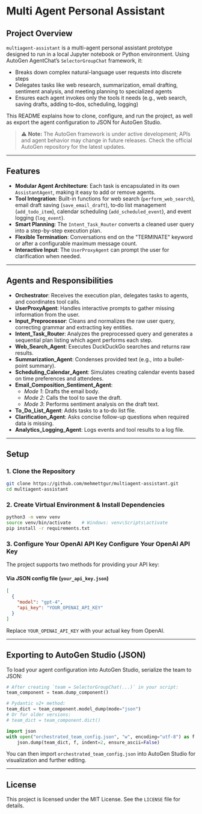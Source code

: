 # Multi Agent Personal Assistant

## Project Overview

`multiagent-assistant` is a multi-agent personal assistant prototype designed to run in a local Jupyter notebook or Python environment. Using AutoGen AgentChat’s `SelectorGroupChat` framework, it:

- Breaks down complex natural-language user requests into discrete steps
- Delegates tasks like web research, summarization, email drafting, sentiment analysis, and meeting planning to specialized agents
- Ensures each agent invokes only the tools it needs (e.g., web search, saving drafts, adding to‑dos, scheduling, logging)

This README explains how to clone, configure, and run the project, as well as export the agent configuration to JSON for AutoGen Studio.

> ⚠ **Note:** The AutoGen framework is under active development; APIs and agent behavior may change in future releases. Check the official AutoGen repository for the latest updates.

---

## Features

- **Modular Agent Architecture**: Each task is encapsulated in its own `AssistantAgent`, making it easy to add or remove agents.
- **Tool Integration**: Built-in functions for web search (`perform_web_search`), email draft saving (`save_email_draft`), to‑do list management (`add_todo_item`), calendar scheduling (`add_scheduled_event`), and event logging (`log_event`).
- **Smart Planning**: The `Intent_Task_Router` converts a cleaned user query into a step-by-step execution plan.
- **Flexible Termination**: Conversations end on the "TERMINATE" keyword or after a configurable maximum message count.
- **Interactive Input**: The `UserProxyAgent` can prompt the user for clarification when needed.

---

## Agents and Responsibilities

- **Orchestrator**: Receives the execution plan, delegates tasks to agents, and coordinates tool calls.
- **UserProxyAgent**:  Handles interactive prompts to gather missing information from the user.
- **Input\_Preprocessor**: Cleans and normalizes the raw user query, correcting grammar and extracting key entities.
- **Intent\_Task\_Router**: Analyzes the preprocessed query and generates a sequential plan listing which agent performs each step.
- **Web\_Search\_Agent**: Executes DuckDuckGo searches and returns raw results.
- **Summarization\_Agent**: Condenses provided text (e.g., into a bullet-point summary).
- **Scheduling\_Calendar\_Agent**: Simulates creating calendar events based on time preferences and attendees.
- **Email\_Composition\_Sentiment\_Agent**:
  - *Mode 1*: Drafts the email body.
  - *Mode 2*: Calls the tool to save the draft.
  - *Mode 3*: Performs sentiment analysis on the draft text.
- **To\_Do\_List\_Agent**: Adds tasks to a to‑do list file.
- **Clarification\_Agent**: Asks concise follow-up questions when required data is missing.
- **Analytics\_Logging\_Agent**: Logs events and tool results to a log file.

---

## Setup

### 1. Clone the Repository

```bash
git clone https://github.com/mehmettgur/multiagent-assistant.git
cd multiagent-assistant
```

### 2. Create Virtual Environment & Install Dependencies

```bash
python3 -m venv venv
source venv/bin/activate    # Windows: venv\Scripts\activate
pip install -r requirements.txt
```

### 3. Configure Your OpenAI API Key Configure Your OpenAI API Key

The project supports two methods for providing your API key:

#### Via JSON config file (`your_api_key.json`)

```json
[
  {
    "model": "gpt-4",
    "api_key": "YOUR_OPENAI_API_KEY"
  }
]
```

Replace `YOUR_OPENAI_API_KEY` with your actual key from OpenAI.

---

## Exporting to AutoGen Studio (JSON)

To load your agent configuration into AutoGen Studio, serialize the team to JSON:

```python
# After creating `team = SelectorGroupChat(...)` in your script:
team_component = team.dump_component()

# Pydantic v2+ method:
team_dict = team_component.model_dump(mode="json")
# Or for older versions:
# team_dict = team_component.dict()

import json
with open("orchestrated_team_config.json", "w", encoding="utf-8") as f:
    json.dump(team_dict, f, indent=2, ensure_ascii=False)
```

You can then import `orchestrated_team_config.json` into AutoGen Studio for visualization and further editing.

---

## License

This project is licensed under the MIT License. See the `LICENSE` file for details.

